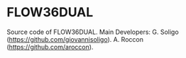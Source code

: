 # FLOW36DUAL
Source code of FLOW36DUAL.
Main Developers:
G. Soligo (https://github.com/giovannisoligo).
A. Roccon (https://github.com/aroccon).
